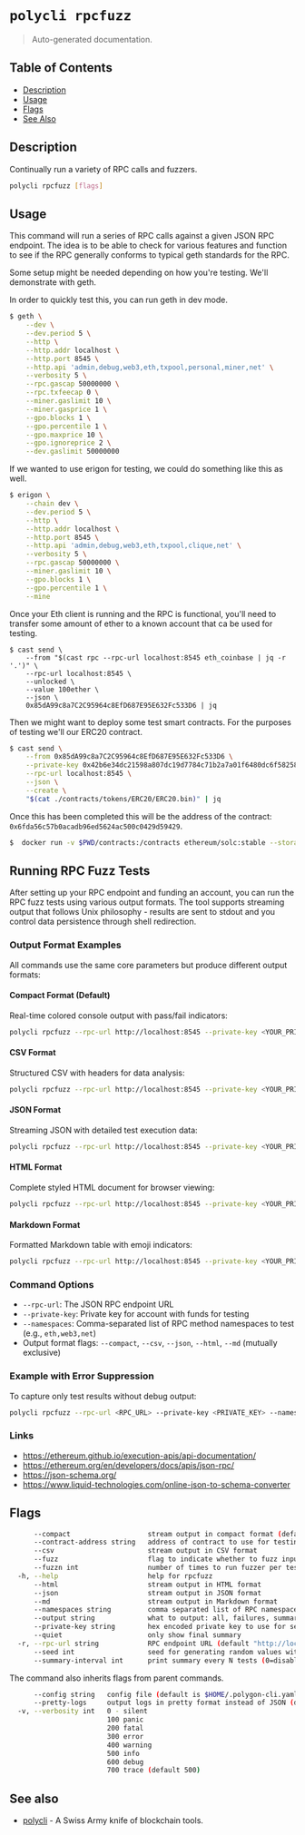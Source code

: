 # `polycli rpcfuzz`

> Auto-generated documentation.

## Table of Contents

- [Description](#description)
- [Usage](#usage)
- [Flags](#flags)
- [See Also](#see-also)

## Description

Continually run a variety of RPC calls and fuzzers.

```bash
polycli rpcfuzz [flags]
```

## Usage

This command will run a series of RPC calls against a given JSON RPC endpoint. The idea is to be able to check for various features and function to see if the RPC generally conforms to typical geth standards for the RPC.

Some setup might be needed depending on how you're testing. We'll demonstrate with geth.

In order to quickly test this, you can run geth in dev mode.

```bash
$ geth \
    --dev \
    --dev.period 5 \
    --http \
    --http.addr localhost \
    --http.port 8545 \
    --http.api 'admin,debug,web3,eth,txpool,personal,miner,net' \
    --verbosity 5 \
    --rpc.gascap 50000000 \
    --rpc.txfeecap 0 \
    --miner.gaslimit 10 \
    --miner.gasprice 1 \
    --gpo.blocks 1 \
    --gpo.percentile 1 \
    --gpo.maxprice 10 \
    --gpo.ignoreprice 2 \
    --dev.gaslimit 50000000
```

If we wanted to use erigon for testing, we could do something like this as well.

```bash
$ erigon \
    --chain dev \
    --dev.period 5 \
    --http \
    --http.addr localhost \
    --http.port 8545 \
    --http.api 'admin,debug,web3,eth,txpool,clique,net' \
    --verbosity 5 \
    --rpc.gascap 50000000 \
    --miner.gaslimit 10 \
    --gpo.blocks 1 \
    --gpo.percentile 1 \
    --mine
```

Once your Eth client is running and the RPC is functional, you'll need to transfer some amount of ether to a known account that ca be used for testing.

```
$ cast send \
    --from "$(cast rpc --rpc-url localhost:8545 eth_coinbase | jq -r '.')" \
    --rpc-url localhost:8545 \
    --unlocked \
    --value 100ether \
    --json \
    0x85dA99c8a7C2C95964c8EfD687E95E632Fc533D6 | jq
```

Then we might want to deploy some test smart contracts. For the purposes of testing we'll our ERC20 contract.

```bash
$ cast send \
    --from 0x85dA99c8a7C2C95964c8EfD687E95E632Fc533D6 \
    --private-key 0x42b6e34dc21598a807dc19d7784c71b2a7a01f6480dc6f58258f78e539f1a1fa \
    --rpc-url localhost:8545 \
    --json \
    --create \
    "$(cat ./contracts/tokens/ERC20/ERC20.bin)" | jq
```

Once this has been completed this will be the address of the contract: `0x6fda56c57b0acadb96ed5624ac500c0429d59429`.

```bash
$  docker run -v $PWD/contracts:/contracts ethereum/solc:stable --storage-layout /contracts/tokens/ERC20/ERC20.sol
```

## Running RPC Fuzz Tests

After setting up your RPC endpoint and funding an account, you can run the RPC fuzz tests using various output formats. The tool supports streaming output that follows Unix philosophy - results are sent to stdout and you control data persistence through shell redirection.

### Output Format Examples

All commands use the same core parameters but produce different output formats:

#### Compact Format (Default)
Real-time colored console output with pass/fail indicators:
```bash
polycli rpcfuzz --rpc-url http://localhost:8545 --private-key <YOUR_PRIVATE_KEY> --namespaces eth,web3,net --compact > results.txt
```

#### CSV Format
Structured CSV with headers for data analysis:
```bash
polycli rpcfuzz --rpc-url http://localhost:8545 --private-key <YOUR_PRIVATE_KEY> --namespaces eth,web3,net --csv > results.csv
```

#### JSON Format
Streaming JSON with detailed test execution data:
```bash
polycli rpcfuzz --rpc-url http://localhost:8545 --private-key <YOUR_PRIVATE_KEY> --namespaces eth,web3,net --json > results.json
```

#### HTML Format
Complete styled HTML document for browser viewing:
```bash
polycli rpcfuzz --rpc-url http://localhost:8545 --private-key <YOUR_PRIVATE_KEY> --namespaces eth,web3,net --html > results.html
```

#### Markdown Format
Formatted Markdown table with emoji indicators:
```bash
polycli rpcfuzz --rpc-url http://localhost:8545 --private-key <YOUR_PRIVATE_KEY> --namespaces eth,web3,net --md > results.md
```

### Command Options

- `--rpc-url`: The JSON RPC endpoint URL
- `--private-key`: Private key for account with funds for testing
- `--namespaces`: Comma-separated list of RPC method namespaces to test (e.g., `eth,web3,net`)
- Output format flags: `--compact`, `--csv`, `--json`, `--html`, `--md` (mutually exclusive)

### Example with Error Suppression

To capture only test results without debug output:
```bash
polycli rpcfuzz --rpc-url <RPC_URL> --private-key <PRIVATE_KEY> --namespaces eth,web3,net --json 2>/dev/null > clean_results.json
```

### Links

- https://ethereum.github.io/execution-apis/api-documentation/
- https://ethereum.org/en/developers/docs/apis/json-rpc/
- https://json-schema.org/
- https://www.liquid-technologies.com/online-json-to-schema-converter

## Flags

```bash
      --compact                   stream output in compact format (default)
      --contract-address string   address of contract to use for testing (if not specified, contract will be deployed automatically)
      --csv                       stream output in CSV format
      --fuzz                      flag to indicate whether to fuzz input or not
      --fuzzn int                 number of times to run fuzzer per test (default 100)
  -h, --help                      help for rpcfuzz
      --html                      stream output in HTML format
      --json                      stream output in JSON format
      --md                        stream output in Markdown format
      --namespaces string         comma separated list of RPC namespaces to test (default "eth,web3,net,debug,raw")
      --output string             what to output: all, failures, summary (default "all")
      --private-key string        hex encoded private key to use for sending transactions (default "42b6e34dc21598a807dc19d7784c71b2a7a01f6480dc6f58258f78e539f1a1fa")
      --quiet                     only show final summary
  -r, --rpc-url string            RPC endpoint URL (default "http://localhost:8545")
      --seed int                  seed for generating random values within fuzzer (default 123456)
      --summary-interval int      print summary every N tests (0=disabled)
```

The command also inherits flags from parent commands.

```bash
      --config string   config file (default is $HOME/.polygon-cli.yaml)
      --pretty-logs     output logs in pretty format instead of JSON (default true)
  -v, --verbosity int   0 - silent
                        100 panic
                        200 fatal
                        300 error
                        400 warning
                        500 info
                        600 debug
                        700 trace (default 500)
```

## See also

- [polycli](polycli.md) - A Swiss Army knife of blockchain tools.
